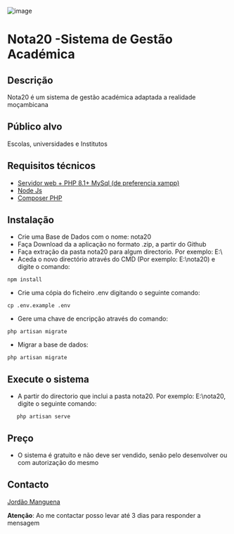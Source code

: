 ![image](https://github.com/Manguena/nota20/assets/9891448/8b2f6837-9081-43b4-a1d2-9ad3e6704fc8)
# Nota20 -Sistema de Gestão Académica
 ## Descrição
 Nota20 é um sistema de gestão académica adaptada a realidade moçambicana
 ## Público alvo
 Escolas, universidades e Institutos
 ## Requisitos técnicos
 * [Servidor web + PHP 8.1+ MySql (de preferencia xampp)](https://sourceforge.net/projects/xampp/files/XAMPP%20Windows/8.1.25/xampp-windows-x64-8.1.25-0-VS16-installer.exe)
 * [Node Js](https://nodejs.org/en)
 * [Composer PHP](https://getcomposer.org/Composer-Setup.exe)
 ## Instalação
 * Crie uma Base de Dados com o nome: nota20
 * Faça Download da a aplicação no formato .zip, a partir do Github
 * Faça extração da pasta nota20 para algum directorio. Por exemplo: E:\
 * Aceda o novo directório  através do CMD (Por exemplo: E:\nota20) e digite o comando:
```
npm install
```
 * Crie uma cópia do ficheiro .env digitando o seguinte comando:
```
cp .env.example .env
```
 * Gere uma chave de encripção através do comando:
```
php artisan migrate
```
 * Migrar a base de dados:
```
php artisan migrate
```
 ## Execute o sistema
 * A partir do directorio que inclui a pasta nota20. Por exemplo: E:\nota20, digite o seguinte comando:
```
   php artisan serve
```
## Preço
 * O sistema é gratuito e não deve ser vendido, senão pelo desenvolver ou com autorização do mesmo
## Contacto
[Jordão Manguena](https://web.facebook.com/TechnoGeekyyy/)

**Atenção**: Ao me contactar posso levar até 3 dias para responder a mensagem
